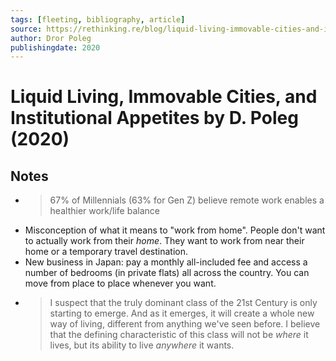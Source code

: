 ```yaml
---
tags: [fleeting, bibliography, article]
source: https://rethinking.re/blog/liquid-living-immovable-cities-and-institutional-appetites/
author: Dror Poleg
publishingdate: 2020
---
```


# Liquid Living, Immovable Cities, and Institutional Appetites by D. Poleg (2020)

## Notes
- > 67% of Millennials (63% for Gen Z) believe remote work enables a healthier work/life balance
- Misconception of what it means to "work from home". People don't want to actually work from their *home*. They want to work from near their home or a temporary travel destination.
- New business in Japan: pay a monthly all-included fee and access a number of bedrooms (in private flats) all across the country. You can move from place to place whenever you want.
- >  I suspect that the truly dominant class of the 21st Century is only starting to emerge. And as it emerges, it will create a whole new way of living, different from anything we've seen before. I believe that the defining characteristic of this class will not be *where* it lives, but its ability to live *anywhere* it wants.  